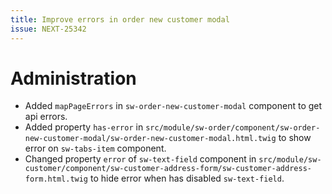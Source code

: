 ```yaml
---
title: Improve errors in order new customer modal
issue: NEXT-25342
---
```

# Administration
* Added `mapPageErrors` in `sw-order-new-customer-modal` component to get api errors.
* Added property `has-error` in `src/module/sw-order/component/sw-order-new-customer-modal/sw-order-new-customer-modal.html.twig` to show error on `sw-tabs-item` component.
* Changed property `error` of `sw-text-field` component in `src/module/sw-customer/component/sw-customer-address-form/sw-customer-address-form.html.twig` to hide error when has disabled `sw-text-field`.
